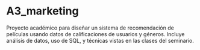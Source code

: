 # A3_marketing
Proyecto académico para diseñar un sistema de recomendación de películas usando datos de calificaciones de usuarios y géneros. Incluye análisis de datos, uso de SQL, y técnicas vistas en las clases del seminario.
